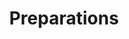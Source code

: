 ---
layout: posts_by_category
categories: preparations
title: Preparations
permalink: /category/preparations
---
